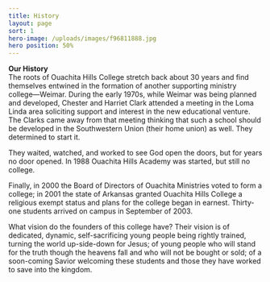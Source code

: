```yaml
---
title: History
layout: page
sort: 1
hero-image: /uploads/images/f96811888.jpg
hero position: 50%
---
```

**Our History**  
The roots of Ouachita Hills College stretch back about 30 years and find themselves
entwined in the formation of another supporting ministry college—Weimar. During the early
1970s, while Weimar was being planned and developed, Chester and Harriet Clark attended a
meeting in the Loma Linda area soliciting support and interest in the new educational
venture. The Clarks came away from that meeting thinking that such a school should be
developed in the Southwestern Union (their home union) as well. They determined to start it.

They waited, watched, and worked to see God open the doors, but for years no door opened.
In 1988 Ouachita Hills Academy was started, but still no college.

Finally, in 2000 the Board of Directors of Ouachita Ministries voted to form a college; in
2001 the state of Arkansas granted Ouachita Hills College a religious exempt status and
plans for the college began in earnest. Thirty-one students arrived on campus in September
of 2003.

What vision do the founders of this college have? Their vision is of dedicated, dynamic,
self-sacrificing young people being rightly trained, turning the world up-side-down for
Jesus; of young people who will stand for the truth though the heavens fall and who will
not be bought or sold; of a soon-coming Savior welcoming these students and those they have
worked to save into the kingdom.
